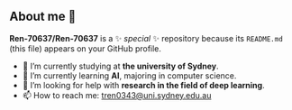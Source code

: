 ## About me 👋


**Ren-70637/Ren-70637** is a ✨ _special_ ✨ repository because its `README.md` (this file) appears on your GitHub profile.

- 🔭 I’m currently studying at **the university of Sydney**.
- 🌱 I’m currently learning **AI**, majoring in computer science.
- 🤔 I’m looking for help with **research in the field of deep learning**.
- 📫 How to reach me: tren0343@uni.sydney.edu.au
